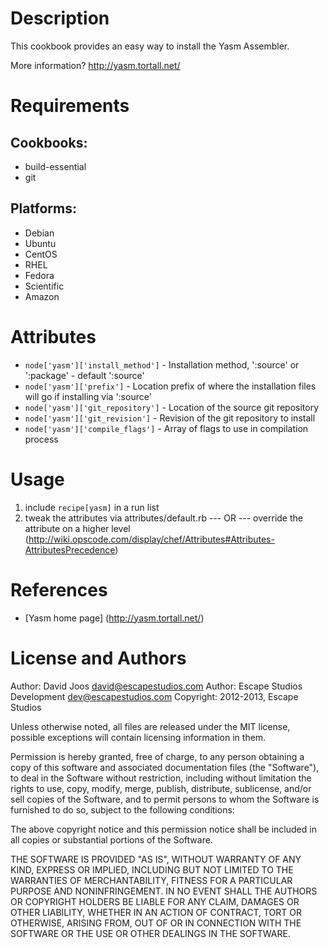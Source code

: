 Description
===========

This cookbook provides an easy way to install the Yasm Assembler.

More information?
http://yasm.tortall.net/

Requirements
============

## Cookbooks:

* build-essential
* git

## Platforms:

* Debian
* Ubuntu
* CentOS
* RHEL
* Fedora
* Scientific
* Amazon

Attributes
==========

* `node['yasm']['install_method']` - Installation method, ':source' or ':package' - default ':source'
* `node['yasm']['prefix']` - Location prefix of where the installation files will go if installing via ':source'
* `node['yasm']['git_repository']` - Location of the source git repository
* `node['yasm']['git_revision']` - Revision of the git repository to install
* `node['yasm']['compile_flags']` - Array of flags to use in compilation process

Usage
=====

1) include `recipe[yasm]` in a run list
2) tweak the attributes via attributes/default.rb
    --- OR ---
    override the attribute on a higher level (http://wiki.opscode.com/display/chef/Attributes#Attributes-AttributesPrecedence)

References
==========

* [Yasm home page] (http://yasm.tortall.net/)

License and Authors
===================

Author: David Joos <david@escapestudios.com>
Author: Escape Studios Development <dev@escapestudios.com>
Copyright: 2012-2013, Escape Studios

Unless otherwise noted, all files are released under the MIT license,
possible exceptions will contain licensing information in them.

Permission is hereby granted, free of charge, to any person obtaining a copy
of this software and associated documentation files (the "Software"), to deal
in the Software without restriction, including without limitation the rights
to use, copy, modify, merge, publish, distribute, sublicense, and/or sell
copies of the Software, and to permit persons to whom the Software is
furnished to do so, subject to the following conditions:

The above copyright notice and this permission notice shall be included in
all copies or substantial portions of the Software.

THE SOFTWARE IS PROVIDED "AS IS", WITHOUT WARRANTY OF ANY KIND, EXPRESS OR
IMPLIED, INCLUDING BUT NOT LIMITED TO THE WARRANTIES OF MERCHANTABILITY,
FITNESS FOR A PARTICULAR PURPOSE AND NONINFRINGEMENT. IN NO EVENT SHALL THE
AUTHORS OR COPYRIGHT HOLDERS BE LIABLE FOR ANY CLAIM, DAMAGES OR OTHER
LIABILITY, WHETHER IN AN ACTION OF CONTRACT, TORT OR OTHERWISE, ARISING FROM,
OUT OF OR IN CONNECTION WITH THE SOFTWARE OR THE USE OR OTHER DEALINGS IN
THE SOFTWARE.